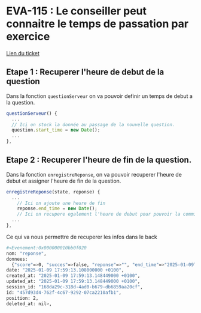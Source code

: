# EVA-115 : Le conseiller peut connaitre le temps de passation par exercice

[Lien du ticket](https://captive-team.atlassian.net/browse/EVA-115?atlOrigin=eyJpIjoiZmU1MDU4MmFmZmExNGFmNzk5ZDE0NDg4MGE0MmRlZGYiLCJwIjoiaiJ9)


## Etape 1 : Recuperer l'heure de debut de la question

Dans la fonction `questionServeur` on va pouvoir definir un temps de debut a la question.

```js
questionServeur() {
  ...
  // Ici on stock la donnée au passage de la nouvelle question.
  question.start_time = new Date();
  ...
},
```

## Etape 2 : Recuperer l'heure de fin de la question.

Dans la fonction `enregistreReponse`, on va pouvoir recuperer l'heure de debut et assigner l'heure de fin de la question.

```js
enregistreReponse(state, reponse) {
  ...
    // Ici on ajoute une heure de fin
    reponse.end_time = new Date();
    // Ici on recupere egalement l'heure de debut pour pouvoir la commit
  ...
},
```

Ce qui va nous permettre de recuperer les infos dans le back 

```bash
#<Evenement:0x000000010bb0f020
nom: "reponse",
donnees:
  {"score"=>0, "succes"=>false, "reponse"=>"", "end_time"=>"2025-01-09T16:59:13.107Z", "intitule"=>"Cliquez sur la personne placée entre le jeune homme à la casquette et le monsieur au chapeau.", "question"=>"N1Pse1", "scoreMax"=>0.5, "start_time"=>"2025-01-09T16:58:50.316Z", "metacompetence"=>"situation_dans_lespace"},
date: "2025-01-09 17:59:13.108000000 +0100",
created_at: "2025-01-09 17:59:13.148449000 +0100",
updated_at: "2025-01-09 17:59:13.148449000 +0100",
session_id: "168da29c-318d-4ad0-b679-db6859aa20cf",
id: "457d93d4-762f-4c67-9292-07ca2210afb1",
position: 2,
deleted_at: nil>,
```



